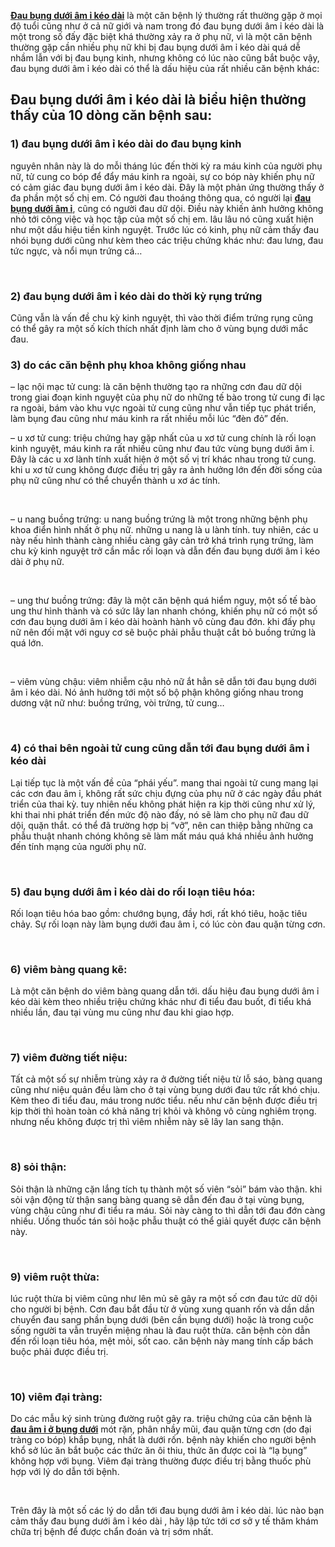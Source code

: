 <p><a href="http://phathaiantoanhcm.com/dau-bung-duoi-am-i-keo-dai-co-sao-khong-246.html"><strong>Đau bụng dưới âm ỉ kéo dài</strong></a> là một căn bệnh lý thường rất thường gặp ở mọi độ tuổi cũng như ở cả nữ giới và nam trong đó đau bụng dưới âm ỉ kéo dài là một trong số đấy đặc biệt khá thường xảy ra ở phụ nữ, vì là một căn bệnh thường gặp cần nhiều phụ nữ khi bị đau bụng dưới âm ỉ kéo dài quá dễ nhầm lẫn với bị đau bụng kinh, nhưng không có lúc nào cũng bắt buộc vậy, đau bụng dưới âm ỉ kéo dài có thể là dấu hiệu của rất nhiều căn bệnh khác:</p>

<h2>Đau bụng dưới âm ỉ kéo dài là biểu hiện thường thấy của 10 dòng căn bệnh sau:</h2>

<h3><strong>1) đau bụng dưới âm ỉ kéo dài do </strong><strong>đau bụng kinh</strong></h3>

<p>nguyên nhân này là do mỗi tháng lúc đến thời kỳ ra máu kinh của người phụ nữ, tử cung co bóp để đẩy máu kinh ra ngoài, sự co bóp này khiến phụ nữ có cảm giác đau bụng dưới âm ỉ kéo dài. Đây là một phản ứng thường thấy ở đa phần một số chị em. Có người đau thoáng thông qua, có người lại <a href="http://phathaiantoanhcm.com/dau-bung-duoi-am-i-keo-dai-co-sao-khong-246.html"><strong>đau bụng dưới âm ỉ</strong></a>, cũng có người đau dữ dội. Điều này khiến ảnh hưởng không nhỏ tới công việc và học tập của một số chị em. lâu lâu nó cũng xuất hiện như một dấu hiệu tiền kinh nguyệt. Trước lúc có kinh, phụ nữ cảm thấy đau nhói bụng dưới cũng như kèm theo các triệu chứng khác như: đau lưng, đau tức ngực, và nổi mụn trứng cá&hellip;</p>

<p>&nbsp;</p>

<h3><strong>2) đau bụng dưới âm ỉ kéo dài do thời kỳ rụng trứng</strong></h3>

<p>Cũng vẫn là vấn đề chu kỳ kinh nguyệt, thì vào thời điểm trứng rụng cũng có thể gây ra một số kích thích nhất định làm cho ở vùng bụng dưới mắc đau.</p>

<h3><strong>3) do các căn bệnh phụ khoa không giống nhau</strong></h3>

<p>&ndash; lạc nội mạc tử cung: là căn bệnh thường tạo ra những cơn đau dữ dội trong giai đoạn kinh nguyệt của phụ nữ do những tế bào trong tử cung đi lạc ra ngoài, bám vào khu vực ngoài tử cung cũng như vẫn tiếp tục phát triển, làm bụng đau cũng như máu kinh ra rất nhiều mỗi lúc &ldquo;đèn đỏ&rdquo; đến.</p>

<p>&ndash; u xơ tử cung: triệu chứng hay gặp nhất của u xơ tử cung chính là rối loạn kinh nguyệt, máu kinh ra rất nhiều cũng như đau tức vùng bụng dưới âm ỉ. Đây là các u xơ lành tính xuất hiện ở một số vị trí khác nhau trong tử cung. khi u xơ tử cung không được điều trị gây ra ảnh hưởng lớn đến đời sống của phụ nữ cũng như có thể chuyển thành u xơ ác tính.</p>

<p>&nbsp;</p>

<p>&ndash; u nang buồng trứng: u nang buồng trứng là một trong những bệnh phụ khoa điển hình nhất ở phụ nữ. những u nang là u lành tính. tuy nhiên, các u này nếu hình thành càng nhiều càng gây cản trở khá trình rụng trứng, làm chu kỳ kinh nguyệt trở cần mắc rối loạn và dẫn đến đau bụng dưới âm ỉ kéo dài ở phụ nữ.</p>

<p>&nbsp;</p>

<p>&ndash; ung thư buồng trứng: đây là một căn bệnh quá hiểm nguy, một số tế bào ung thư hình thành và có sức lây lan nhanh chóng, khiến phụ nữ có một số cơn đau bụng dưới âm ỉ kéo dài hoành hành vô cùng đau đớn. khi đấy phụ nữ nên đối mặt với nguy cơ sẽ buộc phải phẫu thuật cắt bỏ buồng trứng là quá lớn.</p>

<p>&nbsp;</p>

<p>&ndash; viêm vùng chậu: viêm nhiễm cậu nhỏ nữ ắt hẳn sẽ dẫn tới đau bụng dưới âm ỉ kéo dài. Nó ảnh hưởng tới một số bộ phận không giống nhau trong dương vật nữ như: buồng trứng, vòi trứng, tử cung&hellip;</p>

<p>&nbsp;</p>

<h3><strong>4) có thai bên ngoài tử cung cũng dẫn tới đau bụng dưới âm ỉ kéo dài</strong></h3>

<p>Lại tiếp tục là một vấn đề của &ldquo;phái yếu&rdquo;. mang thai ngoài tử cung mang lại các cơn đau âm ỉ, không rất sức chịu đựng của phụ nữ ở các ngày đầu phát triển của thai kỳ. tuy nhiên nếu không phát hiện ra kịp thời cũng như xử lý, khi thai nhi phát triển đến mức độ nào đấy, nó sẽ làm cho phụ nữ đau dữ dội, quặn thắt. có thể đã trường hợp bị &ldquo;vỡ&rdquo;, nên can thiệp bằng những ca phẫu thuật nhanh chóng không sẽ làm mất máu quá khá nhiều ảnh hưởng đến tính mạng của người phụ nữ.</p>

<p>&nbsp;</p>

<h3><strong>5) đau bụng dưới âm ỉ kéo dài do rối loạn tiêu hóa:</strong></h3>

<p>Rối loạn tiêu hóa bao gồm: chướng bụng, đầy hơi, rất khó tiêu, hoặc tiêu chảy. Sự rối loạn này làm bụng dưới đau âm ỉ, có lúc còn đau quặn từng cơn.</p>

<p>&nbsp;</p>

<h3><strong>6) viêm bàng quang kẽ:</strong></h3>

<p>Là một căn bệnh do viêm bàng quang dẫn tới. dấu hiệu đau bụng dưới âm ỉ kéo dài kèm theo nhiều triệu chứng khác như đi tiểu đau buốt, đi tiểu khá nhiều lần, đau tại vùng mu cũng như đau khi giao hợp.</p>

<p>&nbsp;</p>

<h3><strong>7) viêm đường tiết niệu:</strong></h3>

<p>Tất cả một số sự nhiễm trùng xảy ra ở đường tiết niệu từ lỗ sáo, bàng quang cũng như niệu quản đều làm cho ở tại vùng bụng dưới đau tức rất khó chịu. Kèm theo đi tiểu đau, máu trong nước tiểu. nếu như căn bệnh được điều trị kịp thời thì hoàn toàn có khả năng trị khỏi và không vô cùng nghiêm trọng. nhưng nếu không được trị thì viêm nhiễm này sẽ lây lan sang thận.</p>

<p>&nbsp;</p>

<h3><strong>8) sỏi thận:</strong></h3>

<p>Sỏi thận là những cặn lắng tích tụ thành một số viên &ldquo;sỏi&rdquo; bám vào thận. khi sỏi vận động từ thận sang bàng quang sẽ dẫn đến đau ở tại vùng bụng, vùng chậu cũng như đi tiểu ra máu. Sỏi này càng to thì dẫn tới đau đớn càng nhiều. Uống thuốc tán sỏi hoặc phẫu thuật có thể giải quyết được căn bệnh này.</p>

<p>&nbsp;</p>

<h3><strong>9) viêm ruột thừa:</strong></h3>

<p>lúc ruột thừa bị viêm cũng như lên mủ sẽ gây ra một số cơn đau tức dữ dội cho người bị bệnh. Cơn đau bắt đầu từ ở vùng xung quanh rốn và dần dần chuyển đau sang phần bụng dưới (bên cần bụng dưới) hoặc là trong cuộc sống người ta vẫn truyền miệng nhau là đau ruột thừa. căn bệnh còn dẫn đến rối loạn tiêu hóa, mệt mỏi, sốt cao. căn bệnh này mang tính cấp bách buộc phải được điều trị.</p>

<p>&nbsp;</p>

<h3><strong>10) viêm đại tràng:</strong></h3>

<p>Do các mẫu ký sinh trùng đường ruột gây ra. triệu chứng của căn bệnh là <a href="http://phathaiantoanhcm.com/dau-bung-duoi-am-i-keo-dai-co-sao-khong-246.html"><strong>đau âm ỉ ở bụng dưới</strong></a> mót rặn, phân nhầy mũi, đau quặn từng cơn (do đại tràng co bóp) khắp bụng, nhất là dưới rốn. bệnh này khiến cho người bệnh khổ sở lúc ăn bắt buộc các thức ăn ôi thiu, thức ăn được coi là &ldquo;lạ bụng&rdquo; không hợp với bụng. Viêm đại tràng thường được điều trị bằng thuốc phù hợp với lý do dẫn tới bệnh.</p>

<p>&nbsp;</p>

<p>Trên đây là một số các lý do dẫn tới đau bụng dưới âm ỉ kéo dài. lúc nào bạn cảm thấy đau bụng dưới âm ỉ kéo dài , hãy lập tức tới cơ sở y tế thăm khám chữa trị bệnh để được chẩn đoán và trị sớm nhất.</p>

<p>&nbsp;</p>

<p>&nbsp;</p>
